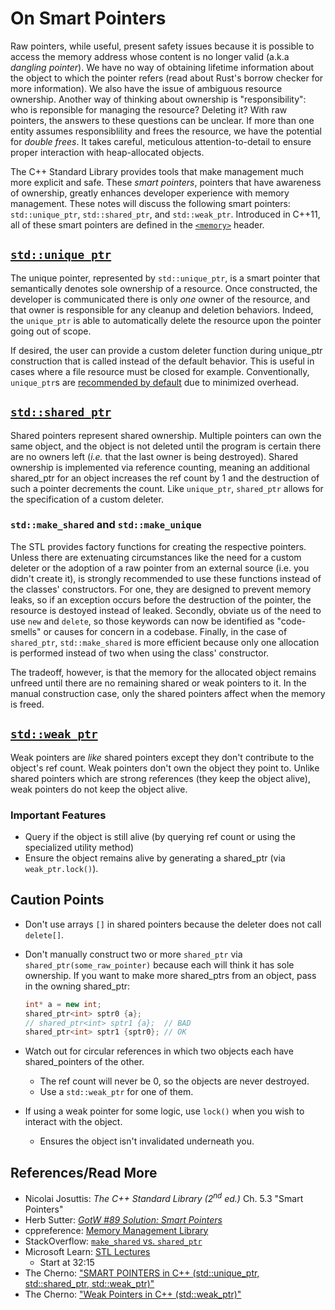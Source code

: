 # On Smart Pointers

Raw pointers, while useful, present safety issues because it is possible to access the memory
address whose content is no longer valid (a.k.a *dangling pointer*). We have no way of obtaining
lifetime information about the object to which the pointer refers (read about Rust's borrow checker
for more information). We also have the issue of ambiguous resource ownership. Another way of
thinking about ownership is "responsibility": who is reponsible for managing the resource? Deleting
it? With raw pointers, the answers to these questions can be unclear. If more than one entity
assumes responsiblility and frees the resource, we have the potential for *double frees*. It takes careful, meticulous
attention-to-detail to ensure proper interaction with heap-allocated objects.

The C++ Standard Library provides tools that make management much more explicit and safe. These
*smart pointers*, pointers that have awareness of ownership, greatly enhances developer experience
with memory management. These notes will discuss the following smart pointers: `std::unique_ptr`,
`std::shared_ptr`, and `std::weak_ptr`. Introduced in C++11, all of these smart pointers are defined in the
[`<memory>`](https://en.cppreference.com/w/cpp/header/memory) header.

## [`std::unique_ptr`](https://en.cppreference.com/w/cpp/memory/unique_ptr)

The unique pointer, represented by `std::unique_ptr`, is a smart pointer that semantically denotes
sole ownership of a resource. Once constructed, the developer is communicated there is only *one*
owner of the resource, and that owner is responsible for any cleanup and deletion behaviors. Indeed,
the `unique_ptr` is able to automatically delete the resource upon the pointer going out of scope. 

If desired, the user can provide a custom deleter function during unique_ptr construction that is
called instead of the default behavior. This is useful in cases where a file resource must be closed
for example. Conventionally, `unique_ptr`s are [recommended by
default](https://herbsutter.com/2013/05/29/gotw-89-solution-smart-pointers/) due to minimized
overhead. 


## [`std::shared_ptr`](https://en.cppreference.com/w/cpp/memory/shared_ptr)

Shared pointers represent shared ownership. Multiple pointers can own the same object, and the
object is not deleted until the program is certain there are no owners left (*i.e.* that the last
owner is being destroyed). Shared ownership is implemented via reference counting, meaning an
additional shared_ptr for an object increases the ref count by 1 and the destruction of such a
pointer decrements the count. Like `unique_ptr`, `shared_ptr` allows for the specification of a
custom deleter.


### `std::make_shared` and `std::make_unique`

The STL provides factory functions for creating the respective pointers. Unless there are
extenuating circumstances like the need for a custom deleter or the adoption of a raw pointer from
an external source (i.e. you didn't create it), is strongly recommended to use these functions
instead of the classes' constructors. For one, they are designed to prevent memory leaks, so if an
exception occurs before the destruction of the pointer, the resource is destoyed instead of leaked.
Secondly, obviate us of the need to use `new` and `delete`, so those keywords can now be identified
as "code-smells" or causes for concern in a codebase. Finally, in the case of `shared_ptr`,
`std::make_shared` is more efficient because only one allocation is performed instead of two when
using the class' constructor. 

The tradeoff, however, is that the memory for the allocated object remains unfreed until there are
no remaining shared or weak pointers to it. In the manual construction case, only the shared
pointers affect when the memory is freed.

## [`std::weak_ptr`](https://en.cppreference.com/w/cpp/memory/weak_ptr)

Weak pointers are *like* shared pointers except they don't contribute to the object's ref count.
Weak pointers don't own the object they point to.
Unlike shared pointers which are strong references (they keep the object alive), weak pointers do
not keep the object alive. 

### Important Features

- Query if the object is still alive (by querying ref count or using the specialized utility method)
- Ensure the object remains alive by generating a shared_ptr (via `weak_ptr.lock()`).

## Caution Points

- Don't use arrays `[]` in shared pointers because the deleter does not call `delete[]`.
- Don't manually construct two or more `shared_ptr` via `shared_ptr(some_raw_pointer)` because each
  will think it has sole ownership. If you want to make more shared_ptrs from an object, pass in the
  owning shared_ptr:

    ```c++
    int* a = new int;
    shared_ptr<int> sptr0 {a};
    // shared_ptr<int> sptr1 {a};  // BAD
    shared_ptr<int> sptr1 {sptr0}; // OK
    ```
- Watch out for circular references in which two objects each have shared_pointers of the other. 
    - The ref count will never be 0, so the objects are never destroyed.
    - Use a `std::weak_ptr` for one of them.
- If using a weak pointer for some logic, use `lock()` when you wish to interact with the object.
    - Ensures the object isn't invalidated underneath you.

## References/Read More

- Nicolai Josuttis: *The C++ Standard Library (2<sup>nd</sup> ed.)* Ch. 5.3 "Smart Pointers"
- Herb Sutter: [*GotW #89 Solution: Smart Pointers*](https://herbsutter.com/2013/05/29/gotw-89-solution-smart-pointers/)
- cppreference: [Memory Management Library](https://en.cppreference.com/w/cpp/memory)
- StackOverflow: [`make_shared` vs. `shared_ptr`](https://stackoverflow.com/a/20895705)
- Microsoft Learn: [STL Lectures](https://learn.microsoft.com/en-us/shows/c9-lectures-stephan-t-lavavej-standard-template-library-stl-/3-of-n)
    - Start at 32:15
- The Cherno: ["SMART POINTERS in C++ (std::unique_ptr, std::shared_ptr, std::weak_ptr)"](https://www.youtube.com/watch?v=UOB7-B2MfwA)
- The Cherno: ["Weak Pointers in C++ (std::weak_ptr)"](https://www.youtube.com/watch?v=M0GLQEfplxs)
